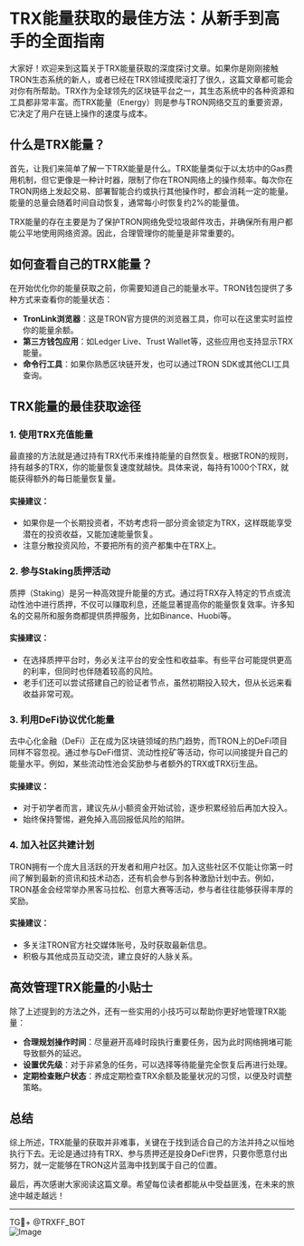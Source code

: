 # TRX能量获取的最佳方法：从新手到高手的全面指南

大家好！欢迎来到这篇关于TRX能量获取的深度探讨文章。如果你是刚刚接触TRON生态系统的新人，或者已经在TRX领域摸爬滚打了很久，这篇文章都可能会对你有所帮助。TRX作为全球领先的区块链平台之一，其生态系统中的各种资源和工具都非常丰富。而TRX能量（Energy）则是参与TRON网络交互的重要资源，它决定了用户在链上操作的速度与成本。

## 什么是TRX能量？

首先，让我们来简单了解一下TRX能量是什么。TRX能量类似于以太坊中的Gas费用机制，但它更像是一种计时器，限制了你在TRON网络上的操作频率。每次你在TRON网络上发起交易、部署智能合约或执行其他操作时，都会消耗一定的能量。能量的总量会随着时间自动恢复，通常每小时恢复约2%的能量值。

TRX能量的存在主要是为了保护TRON网络免受垃圾邮件攻击，并确保所有用户都能公平地使用网络资源。因此，合理管理你的能量是非常重要的。

## 如何查看自己的TRX能量？

在开始优化你的能量获取之前，你需要知道自己的能量水平。TRON钱包提供了多种方式来查看你的能量状态：

- **TronLink浏览器**：这是TRON官方提供的浏览器工具，你可以在这里实时监控你的能量余额。
- **第三方钱包应用**：如Ledger Live、Trust Wallet等，这些应用也支持显示TRX能量。
- **命令行工具**：如果你熟悉区块链开发，也可以通过TRON SDK或其他CLI工具查询。

## TRX能量的最佳获取途径

### 1. 使用TRX充值能量

最直接的方法就是通过持有TRX代币来维持能量的自然恢复。根据TRON的规则，持有越多的TRX，你的能量恢复速度就越快。具体来说，每持有1000个TRX，就能获得额外的每日能量恢复量。

#### 实操建议：
- 如果你是一个长期投资者，不妨考虑将一部分资金锁定为TRX，这样既能享受潜在的投资收益，又能加速能量恢复。
- 注意分散投资风险，不要把所有的资产都集中在TRX上。

### 2. 参与Staking质押活动

质押（Staking）是另一种高效提升能量的方式。通过将TRX存入特定的节点或流动性池中进行质押，不仅可以赚取利息，还能显著提高你的能量恢复效率。许多知名的交易所和服务商都提供质押服务，比如Binance、Huobi等。

#### 实操建议：
- 在选择质押平台时，务必关注平台的安全性和收益率。有些平台可能提供更高的利率，但同时也伴随着较高的风险。
- 老手们还可以尝试搭建自己的验证者节点，虽然初期投入较大，但从长远来看收益非常可观。

### 3. 利用DeFi协议优化能量

去中心化金融（DeFi）正在成为区块链领域的热门趋势，而TRON上的DeFi项目同样不容忽视。通过参与DeFi借贷、流动性挖矿等活动，你可以间接提升自己的能量水平。例如，某些流动性池会奖励参与者额外的TRX或TRX衍生品。

#### 实操建议：
- 对于初学者而言，建议先从小额资金开始试验，逐步积累经验后再加大投入。
- 始终保持警惕，避免掉入高回报低风险的陷阱。

### 4. 加入社区共建计划

TRON拥有一个庞大且活跃的开发者和用户社区。加入这些社区不仅能让你第一时间了解到最新的资讯和技术动态，还有机会参与到各种激励计划中去。例如，TRON基金会经常举办黑客马拉松、创意大赛等活动，参与者往往能够获得丰厚的奖励。

#### 实操建议：
- 多关注TRON官方社交媒体账号，及时获取最新信息。
- 积极与其他成员互动交流，建立良好的人脉关系。

## 高效管理TRX能量的小贴士

除了上述提到的方法之外，还有一些实用的小技巧可以帮助你更好地管理TRX能量：

- **合理规划操作时间**：尽量避开高峰时段执行重要任务，因为此时网络拥堵可能导致额外的延迟。
- **设置优先级**：对于非紧急的任务，可以选择等待能量完全恢复后再进行处理。
- **定期检查账户状态**：养成定期检查TRX余额及能量状况的习惯，以便及时调整策略。

## 总结

综上所述，TRX能量的获取并非难事，关键在于找到适合自己的方法并持之以恒地执行下去。无论是通过持有TRX、参与质押还是投身DeFi世界，只要你愿意付出努力，就一定能够在TRON这片蓝海中找到属于自己的位置。

最后，再次感谢大家阅读这篇文章。希望每位读者都能从中受益匪浅，在未来的旅途中越走越远！

---

TG💪+ @TRXFF_BOT  
![Image](https://sites.google.com/view/trxduihuan/)